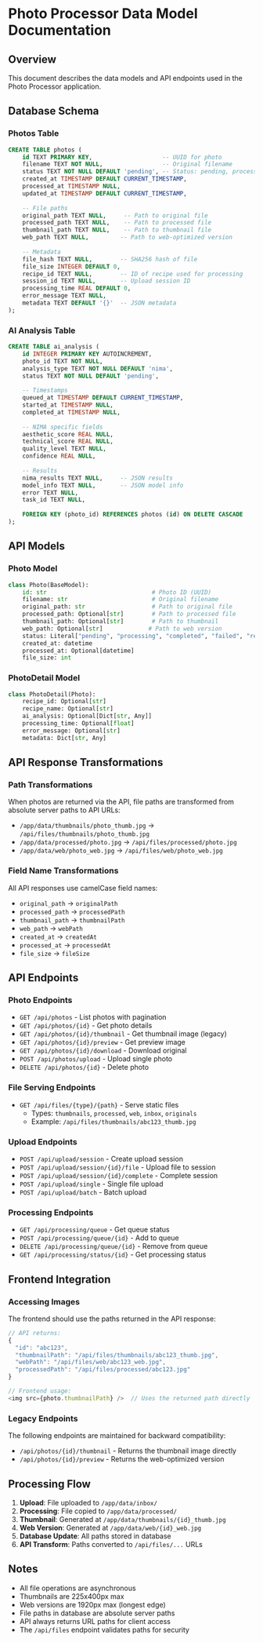 # Photo Processor Data Model Documentation

## Overview

This document describes the data models and API endpoints used in the Photo Processor application.

## Database Schema

### Photos Table
```sql
CREATE TABLE photos (
    id TEXT PRIMARY KEY,                    -- UUID for photo
    filename TEXT NOT NULL,                 -- Original filename
    status TEXT NOT NULL DEFAULT 'pending', -- Status: pending, processing, completed, failed, rejected
    created_at TIMESTAMP DEFAULT CURRENT_TIMESTAMP,
    processed_at TIMESTAMP NULL,
    updated_at TIMESTAMP DEFAULT CURRENT_TIMESTAMP,
    
    -- File paths
    original_path TEXT NULL,     -- Path to original file
    processed_path TEXT NULL,    -- Path to processed file
    thumbnail_path TEXT NULL,    -- Path to thumbnail file
    web_path TEXT NULL,         -- Path to web-optimized version
    
    -- Metadata
    file_hash TEXT NULL,        -- SHA256 hash of file
    file_size INTEGER DEFAULT 0,
    recipe_id TEXT NULL,        -- ID of recipe used for processing
    session_id TEXT NULL,       -- Upload session ID
    processing_time REAL DEFAULT 0,
    error_message TEXT NULL,
    metadata TEXT DEFAULT '{}'  -- JSON metadata
);
```

### AI Analysis Table
```sql
CREATE TABLE ai_analysis (
    id INTEGER PRIMARY KEY AUTOINCREMENT,
    photo_id TEXT NOT NULL,
    analysis_type TEXT NOT NULL DEFAULT 'nima',
    status TEXT NOT NULL DEFAULT 'pending',
    
    -- Timestamps
    queued_at TIMESTAMP DEFAULT CURRENT_TIMESTAMP,
    started_at TIMESTAMP NULL,
    completed_at TIMESTAMP NULL,
    
    -- NIMA specific fields
    aesthetic_score REAL NULL,
    technical_score REAL NULL,
    quality_level TEXT NULL,
    confidence REAL NULL,
    
    -- Results
    nima_results TEXT NULL,     -- JSON results
    model_info TEXT NULL,       -- JSON model info
    error TEXT NULL,
    task_id TEXT NULL,
    
    FOREIGN KEY (photo_id) REFERENCES photos (id) ON DELETE CASCADE
);
```

## API Models

### Photo Model
```python
class Photo(BaseModel):
    id: str                              # Photo ID (UUID)
    filename: str                        # Original filename
    original_path: str                   # Path to original file
    processed_path: Optional[str]        # Path to processed file
    thumbnail_path: Optional[str]        # Path to thumbnail
    web_path: Optional[str]             # Path to web version
    status: Literal["pending", "processing", "completed", "failed", "rejected"]
    created_at: datetime
    processed_at: Optional[datetime]
    file_size: int
```

### PhotoDetail Model
```python
class PhotoDetail(Photo):
    recipe_id: Optional[str]
    recipe_name: Optional[str]
    ai_analysis: Optional[Dict[str, Any]]
    processing_time: Optional[float]
    error_message: Optional[str]
    metadata: Dict[str, Any]
```

## API Response Transformations

### Path Transformations
When photos are returned via the API, file paths are transformed from absolute server paths to API URLs:

- `/app/data/thumbnails/photo_thumb.jpg` → `/api/files/thumbnails/photo_thumb.jpg`
- `/app/data/processed/photo.jpg` → `/api/files/processed/photo.jpg`
- `/app/data/web/photo_web.jpg` → `/api/files/web/photo_web.jpg`

### Field Name Transformations
All API responses use camelCase field names:

- `original_path` → `originalPath`
- `processed_path` → `processedPath`
- `thumbnail_path` → `thumbnailPath`
- `web_path` → `webPath`
- `created_at` → `createdAt`
- `processed_at` → `processedAt`
- `file_size` → `fileSize`

## API Endpoints

### Photo Endpoints
- `GET /api/photos` - List photos with pagination
- `GET /api/photos/{id}` - Get photo details
- `GET /api/photos/{id}/thumbnail` - Get thumbnail image (legacy)
- `GET /api/photos/{id}/preview` - Get preview image
- `GET /api/photos/{id}/download` - Download original
- `POST /api/photos/upload` - Upload single photo
- `DELETE /api/photos/{id}` - Delete photo

### File Serving Endpoints
- `GET /api/files/{type}/{path}` - Serve static files
  - Types: `thumbnails`, `processed`, `web`, `inbox`, `originals`
  - Example: `/api/files/thumbnails/abc123_thumb.jpg`

### Upload Endpoints
- `POST /api/upload/session` - Create upload session
- `POST /api/upload/session/{id}/file` - Upload file to session
- `POST /api/upload/session/{id}/complete` - Complete session
- `POST /api/upload/single` - Single file upload
- `POST /api/upload/batch` - Batch upload

### Processing Endpoints
- `GET /api/processing/queue` - Get queue status
- `POST /api/processing/queue/{id}` - Add to queue
- `DELETE /api/processing/queue/{id}` - Remove from queue
- `GET /api/processing/status/{id}` - Get processing status

## Frontend Integration

### Accessing Images
The frontend should use the paths returned in the API response:

```javascript
// API returns:
{
  "id": "abc123",
  "thumbnailPath": "/api/files/thumbnails/abc123_thumb.jpg",
  "webPath": "/api/files/web/abc123_web.jpg",
  "processedPath": "/api/files/processed/abc123.jpg"
}

// Frontend usage:
<img src={photo.thumbnailPath} />  // Uses the returned path directly
```

### Legacy Endpoints
The following endpoints are maintained for backward compatibility:
- `/api/photos/{id}/thumbnail` - Returns the thumbnail image directly
- `/api/photos/{id}/preview` - Returns the web-optimized version

## Processing Flow

1. **Upload**: File uploaded to `/app/data/inbox/`
2. **Processing**: File copied to `/app/data/processed/`
3. **Thumbnail**: Generated at `/app/data/thumbnails/{id}_thumb.jpg`
4. **Web Version**: Generated at `/app/data/web/{id}_web.jpg`
5. **Database Update**: All paths stored in database
6. **API Transform**: Paths converted to `/api/files/...` URLs

## Notes

- All file operations are asynchronous
- Thumbnails are 225x400px max
- Web versions are 1920px max (longest edge)
- File paths in database are absolute server paths
- API always returns URL paths for client access
- The `/api/files` endpoint validates paths for security